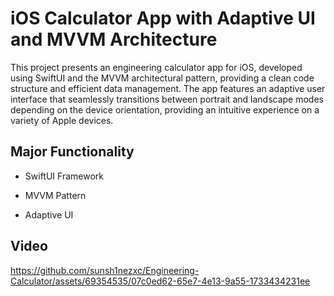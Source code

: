 # **iOS Calculator App with Adaptive UI and MVVM Architecture**

This project presents an engineering calculator app for iOS, developed using SwiftUI and the MVVM architectural pattern, providing a clean code structure and efficient data management. The app features an adaptive user interface that seamlessly transitions between portrait and landscape modes depending on the device orientation, providing an intuitive experience on a variety of Apple devices. 

## Major Functionality

- SwiftUI Framework

- MVVM Pattern

- Adaptive UI

## Video

https://github.com/sunsh1nezxc/Engineering-Calculator/assets/69354535/07c0ed62-65e7-4e13-9a55-1733434231ee

